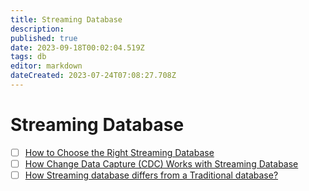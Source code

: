 ```yaml
---
title: Streaming Database
description: 
published: true
date: 2023-09-18T00:02:04.519Z
tags: db
editor: markdown
dateCreated: 2023-07-24T07:08:27.708Z
---
```


# Streaming Database
- [ ] [How to Choose the Right Streaming Database](https://blog.det.life/how-to-choose-the-right-streaming-database-48d646742e93)
- [ ] [How Change Data Capture (CDC) Works with Streaming Database](https://medium.com/@bumurzaqov2/how-change-data-capture-cdc-works-with-streaming-database-dc5fd21ae5d6)
- [ ] [How Streaming database differs from a Traditional database?](https://medium.com/@bumurzaqov2/streaming-database-vs-traditional-database-ff92ae6d1c5e)